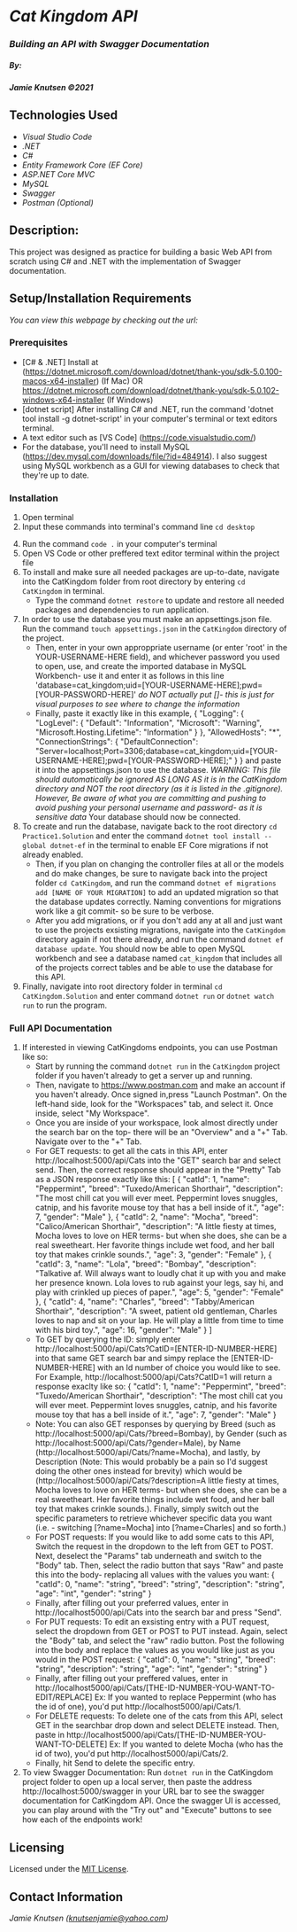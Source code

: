 # _Cat Kingdom API_

### _Building an API with Swagger Documentation_

##### By:
#####  _**Jamie Knutsen**_ _©2021_


## Technologies Used

* _Visual Studio Code_
* _.NET_
* _C#_
* _Entity Framework Core (EF Core)_
* _ASP.NET Core MVC_
* _MySQL_
* _Swagger_
* _Postman (Optional)_


## Description: 
This project was designed as practice for building a basic Web API from scratch using C# and .NET with the implementation of Swagger documentation.


## Setup/Installation Requirements
_You can view this webpage by checking out the url:_
<!-- enter url here -->

### Prerequisites
* [C# & .NET] Install at (https://dotnet.microsoft.com/download/dotnet/thank-you/sdk-5.0.100-macos-x64-installer) (If Mac) OR https://dotnet.microsoft.com/download/dotnet/thank-you/sdk-5.0.102-windows-x64-installer (If Windows)
* [dotnet script] After installing C# and .NET, run the command 'dotnet tool install -g dotnet-script' in your computer's terminal or text editors terminal. 
* A text editor such as [VS Code] (https://code.visualstudio.com/)
* For the database, you'll need to install MySQL (https://dev.mysql.com/downloads/file/?id=484914). I also suggest using MySQL workbench as a GUI for viewing databases to check that they're up to date. 

### Installation
1. Open terminal
2. Input these commands into terminal's command line `cd desktop`
<!-- 3. Clone repo link from github -->
4. Run the command `code .` in your computer's terminal
5. Open VS Code or other preffered text editor terminal within the project file
6. To install and make sure all needed packages are up-to-date, navigate into the CatKingdom folder from root directory by entering `cd CatKingdom` in terminal.
    * Type the command `dotnet restore` to update and restore all needed packages and dependencies to run application.
7. In order to use the database you must make an appsettings.json file. Run the command `touch appsettings.json` in the `CatKingdom` directory of the project. 
    * Then, enter in your own approppriate username (or enter 'root' in the YOUR-USERNAME-HERE field), and whichever password you used to open, use, and create the imported database in MySQL Workbench- use it and enter it as follows in this line 'database=cat_kingdom;uid=[YOUR-USERNAME-HERE];pwd=[YOUR-PASSWORD-HERE]' *do NOT actually put []- this is just for visual purposes to see where to change the information*
    * Finally, paste it exactly like in this example, 
    {
        "Logging": {
            "LogLevel": {
            "Default": "Information",
            "Microsoft": "Warning",
            "Microsoft.Hosting.Lifetime": "Information"
            }
        },
        "AllowedHosts": "*",
        "ConnectionStrings": {
            "DefaultConnection": "Server=localhost;Port=3306;database=cat_kingdom;uid=[YOUR-USERNAME-HERE];pwd=[YOUR-PASSWORD-HERE];"
        }
    }
    and paste it into the appsettings.json to use the database. *WARNING: This file should automatically be ignored AS LONG AS it is in the CatKingdom directory and NOT the root directory (as it is listed in the .gitignore). However, Be aware of what you are committing and pushing to avoid pushing your personal username and password- as it is sensitive data* Your database should now be connected. 
8. To create and run the database, navigate back to the root directory `cd Practice1.Solution` and enter the command `dotnet tool install --global dotnet-ef` in the terminal to enable EF Core migrations if not already enabled.
    * Then, if you plan on changing the controller files at all or the models and do make changes, be sure to navigate back into the project folder `cd CatKingdom`, and run the command `dotnet ef migrations add [NAME OF YOUR MIGRATION]` to add an updated migration so that the database updates correctly. Naming conventions for migrations work like a git commit- so be sure to be verbose. 
    * After you add migrations, or if you don't add any at all and just want to use the projects exsisting migrations, navigate into the `CatKingdom` directory again if not there already, and run the command `dotnet ef database update`. You should now be able to open MySQL workbench and see a database named `cat_kingdom` that includes all of the projects correct tables and be able to use the database for this API.  
10. Finally, navigate into root directory folder in terminal `cd CatKingdom.Solution` and  enter command `dotnet run` or `dotnet watch run` to run the program. 

### Full API Documentation
1. If interested in viewing CatKingdoms endpoints, you can use Postman like so:
    * Start by running the command `dotnet run` in the `CatKingdom` project folder if you haven't already to get a server up and running. 
    * Then, navigate to https://www.postman.com and make an account if you haven't already. Once signed in,press "Launch Postman". On the left-hand side, look for the "Workspaces" tab, and select it. Once inside, select "My Workspace". 
    * Once you are inside of your workspace, look almost directly under the search bar on the top- there will be an "Overview" and a "+" Tab. Navigate over to the "+" Tab. 
    * For GET requests: to get all the cats in this API, enter http://localhost:5000/api/Cats into the "GET" search bar and select send. Then, the correct response should appear in the "Pretty" Tab as a JSON response exactly like this:
    [
    {
        "catId": 1,
        "name": "Peppermint",
        "breed": "Tuxedo/American Shorthair",
        "description": "The most chill cat you will ever meet. Peppermint loves snuggles, catnip, and his favorite mouse toy that has a bell inside of it.",
        "age": 7,
        "gender": "Male"
    },
    {
        "catId": 2,
        "name": "Mocha",
        "breed": "Calico/American Shorthair",
        "description": "A little fiesty at times, Mocha loves to love on HER terms- but when she does, she can be a real sweetheart. Her favorite things include wet food, and her ball toy that makes crinkle sounds.",
        "age": 3,
        "gender": "Female"
    },
    {
        "catId": 3,
        "name": "Lola",
        "breed": "Bombay",
        "description": "Talkative af. Will always want to loudly chat it up with you and make her presence known. Lola loves to rub against your legs, say hi, and play with crinkled up pieces of paper.",
        "age": 5,
        "gender": "Female"
    },
    {
        "catId": 4,
        "name": "Charles",
        "breed": "Tabby/American Shorthair",
        "description": "A sweet, patient old gentleman, Charles loves to nap and sit on your lap. He will play a little from time to time with his bird toy.",
        "age": 16,
        "gender": "Male"
    }
    ]
    * To GET by querying the ID: simply enter http://localhost:5000/api/Cats?CatID=[ENTER-ID-NUMBER-HERE] into that same GET search bar and simpy replace the [ENTER-ID-NUMBER-HERE] with an Id number of choice you would like to see. For Example, http://localhost:5000/api/Cats?CatID=1 will return a response exaclty like so:
    {
    "catId": 1,
    "name": "Peppermint",
    "breed": "Tuxedo/American Shorthair",
    "description": "The most chill cat you will ever meet. Peppermint loves snuggles, catnip, and his favorite mouse toy that has a bell inside of it.",
    "age": 7,
    "gender": "Male"
    }
    * Note: You can also GET responses by querying by Breed (such as http://localhost:5000/api/Cats/?breed=Bombay), by Gender (such as http://localhost:5000/api/Cats/?gender=Male), by Name (http://localhost:5000/api/Cats/?name=Mocha), and lastly, by Description (Note: This would probably be a pain so I'd suggest doing the other ones instead for brevity) which would be (http://localhost:5000/api/Cats/?description=A little fiesty at times, Mocha loves to love on HER terms- but when she does, she can be a real sweetheart. Her favorite things include wet food, and her ball toy that makes crinkle sounds.). Finally, simply switch out the specific parameters to retrieve whichever specific data you want (i.e. - switching [?name=Mocha] into [?name=Charles] and so forth.)
    * For POST requests: If you would like to add some cats to this API, Switch the request in the dropdown to the left from GET to POST. Next, deselect the "Params" tab underneath and switch to the "Body" tab. Then, select the radio button that says "Raw" and paste this into the body- replacing all values with the values you want:
    {
    "catId": 0,
    "name": "string",
    "breed": "string",
    "description": "string",
    "age": "int",
    "gender": "string"
    }
    * Finally, after filling out your preferred values, enter in http://localhost5000/api/Cats into the search bar and press "Send".
    * For PUT requests: To edit an exsisting entry with a PUT request, select the dropdown from GET or POST to PUT instead. Again, select the "Body" tab, and select the "raw" radio button. Post the following into the body and replace the values as you would like just as you would in the POST request:
    {
    "catId": 0,
    "name": "string",
    "breed": "string",
    "description": "string",
    "age": "int",
    "gender": "string"
    }
    * Finally, after filling out your preffered values, enter in http://localhost5000/api/Cats/[THE-ID-NUMBER-YOU-WANT-TO-EDIT/REPLACE] Ex: If you wanted to replace Peppermint (who has the id of one), you'd put http://localhost5000/api/Cats/1.
    * For DELETE requests: To delete one of the cats from this API, select GET in the searchbar drop down and select DELETE instead. Then, paste in http://localhost5000/api/Cats/[THE-ID-NUMBER-YOU-WANT-TO-DELETE] Ex: If you wanted to delete Mocha (who has the id of two), you'd put http://localhost5000/api/Cats/2. 
    * Finally, hit Send to delete the specific entry.
2. To view Swagger Documentation: Run `dotnet run` in the CatKingdom project folder to open up a local server, then paste the address http://localhost:5000/swagger in your URL bar to see the swagger documentation for CatKingdom API. Once the swagger UI is accessed, you can play around with the "Try out" and "Execute" buttons to see how each of the endpoints work!


## Licensing

Licensed under the [MIT License](license).

## Contact Information

_Jamie Knutsen (knutsenjamie@yahoo.com)_
